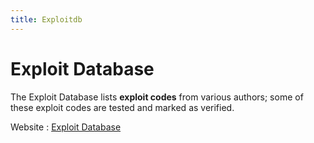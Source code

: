 ```yaml
---
title: Exploitdb
---
```

# Exploit Database

The Exploit Database lists **exploit codes** from various authors; some of these exploit codes are tested and marked as verified.

Website : [Exploit Database](https://www.exploit-db.com/)
